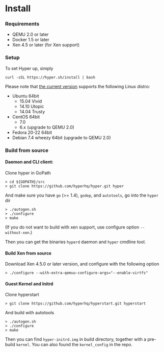 # Install

### Requirements

- QEMU 2.0 or later
- Docker 1.5 or later
- Xen 4.5 or later (for Xen support)

### Setup

To set Hyper up, simply

    curl -sSL https://hyper.sh/install | bash

Please note that [the current version](../release_notes/latest.md) supports the following Linux distro:

- Ubuntu 64bit
	- 15.04 Vivid
	- 14.10 Utopic
	- 14.04 Trusty
- CentOS 64bit
	- 7.0
	- 6.x (upgrade to QEMU 2.0)
- Fedora 20-22 64bit
- Debian 7.4 wheezy 64bit (upgrade to QEMU 2.0)

### Build from source

#### Daemon and CLI client:

Clone hyper in GoPath

    > cd ${GOPATH}/src
	> git clone https://github.com/hyperhq/hyper.git hyper

And make sure you have `go` (>= 1.4), `godep`, and `autotools`, go into the `hyper` dir

    > ./autogen.sh
    > ./configure
    > make

(If you do not want to build with xen support, use configure option `--without-xen`.)

Then you can get the binaries `hyperd` daemon and `hyper` cmdline tool. 

#### Build Xen from source

Download Xen 4.5.0 or later version, and configure with the following option

    > ./configure --with-extra-qemuu-configure-args="--enable-virtfs"

#### Guest Kernel and Initrd

Clone hyperstart 

    > git clone https://github.com/hyperhq/hyperstart.git hyperstart
    
And build with autotools

    > ./autogen.sh
    > ./configure
    > make

Then you can find `hyper-initrd.img` in build directory, together with a pre-build `kernel`. You can also found the `kernel_config` in the repo.

